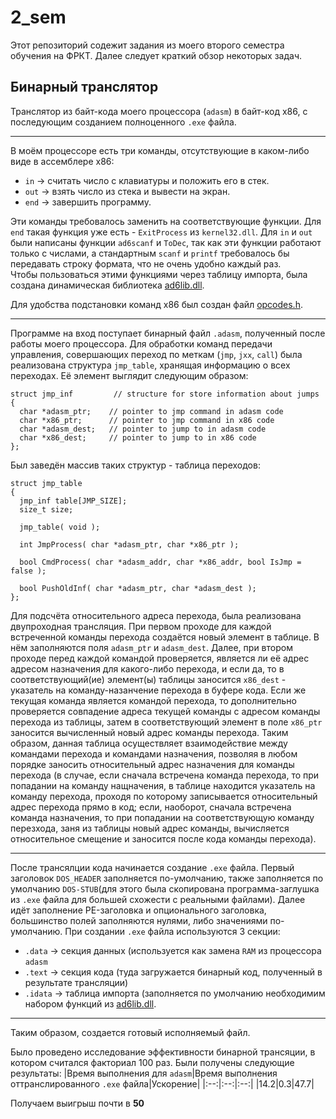 # 2_sem
Этот репозиторий содежит задания из моего второго семестра обучения на ФРКТ. Далее следует краткий обзор некоторых задач.

## Бинарный транслятор

Транслятор из байт-кода моего процессора (`adasm`) в байт-код x86, с последующим созданием полноценного `.exe` файла.
____
В моём процессоре есть три команды, отсутствующие в каком-либо виде в ассемблере x86:

- `in`  -> считать число с клавиатуры и положить его в стек.
- `out` -> взять число из стека и вывести на экран.
- `end` -> завершить программу.

Эти команды требовалось заменить на соответствующие функции. Для `end` такая функция уже есть - `ExitProcess` из `kernel32.dll`.
Для `in` и `out` были написаны функции `ad6scanf` и `ToDec`, так как эти функции работают только с числами, а стандартным 
`scanf` и `printf`  требовалось бы передавать строку формата, что не очень удобно каждый раз.  
Чтобы пользоваться этими функциями через таблицу импорта, была создана динамическая библиотека [ad6lib.dll](https://github.com/derzhavin3016/2_sem/blob/master/bin_trans/ad6lib.dll).  

Для удобства подстановки команд x86 был создан файл [opcodes.h](https://github.com/derzhavin3016/2_sem/blob/master/bin_trans/opcodes.h).
____
Программе на вход поступает бинарный файл `.adasm`, полученный после работы моего процессора.
Для обработки команд передачи управления, совершающих переход по меткам (`jmp`, `jxx`, `call`)
была реализована структура `jmp_table`, хранящая информацию о всех переходах. Её элемент выглядит следующим образом:
```
struct jmp_inf         // structure for store information about jumps
{
  char *adasm_ptr;    // pointer to jmp command in adasm code
  char *x86_ptr;      // pointer to jmp command in x86 code
  char *adasm_dest;   // pointer to jump to in adasm code
  char *x86_dest;     // pointer to jump to in x86 code
};

```
Был заведён массив таких структур - таблица переходов:
```
struct jmp_table
{
  jmp_inf table[JMP_SIZE];
  size_t size;

  jmp_table( void );

  int JmpProcess( char *adasm_ptr, char *x86_ptr );

  bool CmdProcess( char *adasm_addr, char *x86_addr, bool IsJmp = false );

  bool PushOldInf( char *adasm_ptr, char *adasm_dest );
};
```
Для подсчёта относительного адреса перехода, была реализована двупроходная трансляция.
При первом проходе для каждой встреченной команды перехода создаётся новый элемент в таблице.
В нём заполняются поля `adasm_ptr` и `adasm_dest`.
Далее, при втором проходе перед каждой командой проверяется, является ли её адрес адресом 
назначения для какого-либо перехода, и если да, то в соответствующий(ие) элемент(ы) таблицы заносится `x86_dest` - указатель на команду-назанчение перехода в буфере кода.
Если же текущая команда является командой перехода, то дополнительно проверяется совпадение адреса текущей команды с адресом команды перехода из таблицы, затем в соответствующий элемент в поле
`x86_ptr` заносится вычисленный новый адрес команды перехода. Таким образом, данная таблица осуществляет взаимодействие между командами перехода и командами назначения, позволяя в любом порядке заносить относительный адрес назначения для команды перехода
(в случае, если сначала встречена команда перехода, то при попадании на команду нащначения, в таблице находится указатель на команду перехода, проходя по которому записывается относительный адрес перехода прямо в код; 
если, наоборот, сначала встречена команда назначения, то при попадании на соответствующую команду перезхода, заня из таблицы новый адрес команды, вычисляется относительное смещение и заносится после кода команды перехода).
____
После трансялции кода начинается создание `.exe` файла.
Первый заголовок `DOS_HEADER` заполняется по-умолчанию, также заполняется по умолчанию `DOS-STUB`(для этого была скопирована программа-заглушка из `.exe` файла для большей схожести с реальными файлами).
Далее идёт заполнение PE-заголовка и опционального заголовка, большинство полей заполняются нулями, либо значениями по-умолчанию.
При создании `.exe` файла используются 3 секции:
- `.data` -> секция данных (используется как замена `RAM` из процессора `adasm`
- `.text` -> секция кода (туда загружается бинарный код, полученный в результате трансляции)
- `.idata` -> таблица импорта (заполняется по умолчанию необходимим набором функций из [ad6lib.dll](https://github.com/derzhavin3016/2_sem/blob/master/bin_trans/ad6lib.dll).
____
Таким образом, создается готовый исполняемый файл.

Было проведено исследование эффективности бинарной трансяции, в котором считался факториал 100 раз.
Были получены следующие результаты:
|Время выполнения для `adasm`|Время выполнения оттранслированного `.exe` файла|Ускорение|
|:--:|:--:|:--:|
|14.2|0.3|47.7|

Получаем выигрыш почти в **50**
